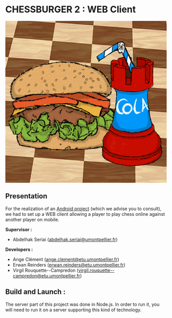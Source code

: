# CHESSBURGER __2__ : WEB Client

<p align="center">
<img align="center" src="./res/drawable/img/logo.png"/>
</p>

## Presentation
For the realization of an [Android project](https://github.com/virgil-rouquettecampredon/ProjetMobile) (which we advise you to consult), we had to set up a WEB client allowing a player to play chess online against another player on mobile.

<b>Supervisor :</b>     
-  Abdelhak Seriai (abdelhak.seriai@umontpellier.fr) 

<b>Developers :</b>
- Ange Clément (ange.clement@etu.umontpellier.fr) 
- Erwan Reinders (erwan.reinders@etu.umontpellier.fr)
- Virgil Rouquette--Campredon (virgil.rouquette--campredon@etu.umontpellier.fr) 


## Build and Launch : 
The server part of this project was done in Node.js. In order to run it, you will need to run it on a server supporting this kind of technology.
